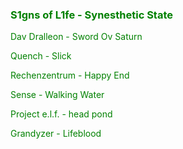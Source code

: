### <a href="https://www.youtube.com/watch?v=QMV3A65PTG0" style="color: green; text-decoration: none;">S1gns of L1fe - Synesthetic State</a>

<a href="https://www.youtube.com/watch?v=HhmHj1Wn5s4" style="color: green; text-decoration: none;">Dav Dralleon - Sword Ov Saturn</a>

<a href="https://www.youtube.com/watch?v=Q13-FiOJvFk" style="color: green; text-decoration: none;">Quench - Slick</a>

<a href="https://www.youtube.com/watch?v=Jydilwi-ric" style="color: green; text-decoration: none;">Rechenzentrum - Happy End</a>

<a href="https://www.youtube.com/watch?v=w9sSkEWbopA" style="color: green; text-decoration: none;">Sense - Walking Water</a>

<a href="https://www.youtube.com/watch?v=YGCLUFllkjw
" style="color: green; text-decoration: none;">Project e.l.f. - head pond</a>

<a href="https://www.youtube.com/watch?v=yH1kp0A_LzQ" style="color: green; text-decoration: none;">Grandyzer - Lifeblood</a>